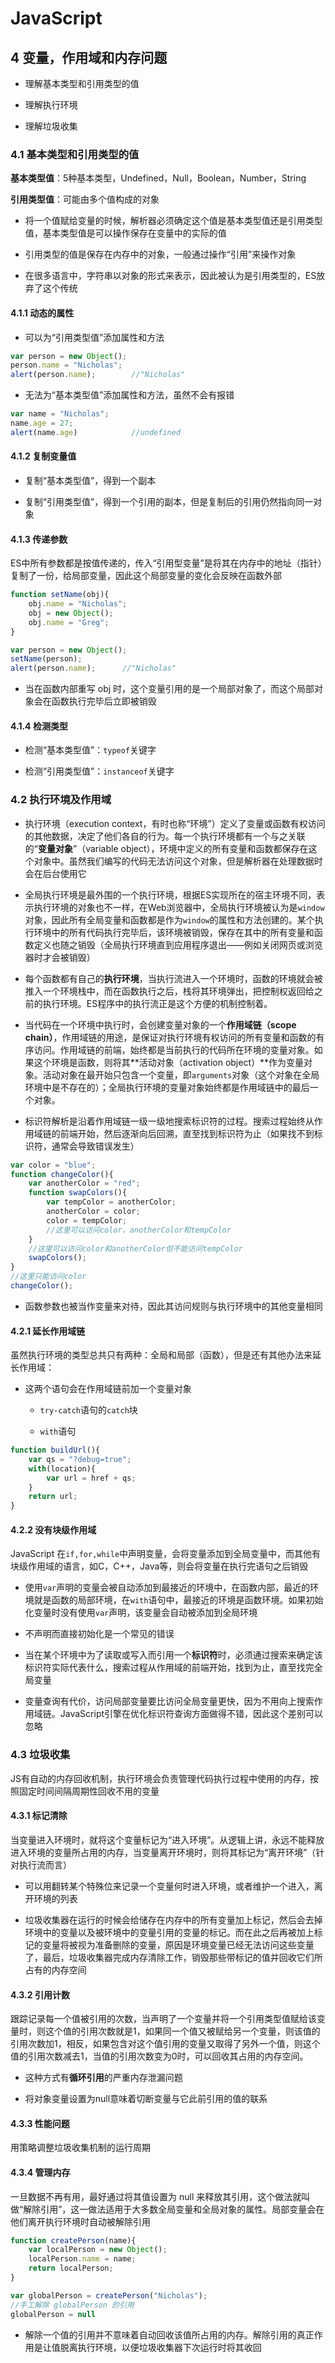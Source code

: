 # JavaScript

## 4 变量，作用域和内存问题

- 理解基本类型和引用类型的值

- 理解执行环境

- 理解垃圾收集

### 4.1 基本类型和引用类型的值

**基本类型值**：5种基本类型，Undefined，Null，Boolean，Number，String

**引用类型值**：可能由多个值构成的对象

- 将一个值赋给变量的时候，解析器必须确定这个值是基本类型值还是引用类型值，基本类型值是可以操作保存在变量中的实际的值

- 引用类型的值是保存在内存中的对象，一般通过操作“引用”来操作对象

- 在很多语言中，字符串以对象的形式来表示，因此被认为是引用类型的，ES放弃了这个传统

#### 4.1.1 动态的属性

- 可以为“引用类型值”添加属性和方法

```javascript
var person = new Object();
person.name = "Nicholas";
alert(person.name);        //"Nicholas"
```

- 无法为“基本类型值”添加属性和方法，虽然不会有报错

```javascript
var name = "Nicholas";
name.age = 27;
alert(name.age)            //undefined
```

#### 4.1.2 复制变量值

- 复制“基本类型值”，得到一个副本

- 复制“引用类型值”，得到一个引用的副本，但是复制后的引用仍然指向同一对象

#### 4.1.3 传递参数

ES中所有参数都是按值传递的，传入“引用型变量”是将其在内存中的地址（指针）复制了一份，给局部变量，因此这个局部变量的变化会反映在函数外部

```javascript
function setName(obj){
    obj.name = "Nicholas";
    obj = new Object();
    obj.name = "Greg";
}

var person = new Object();
setName(person);
alert(person.name);      //"Nicholas"
```

- 当在函数内部重写 obj 时，这个变量引用的是一个局部对象了，而这个局部对象会在函数执行完毕后立即被销毁

#### 4.1.4 检测类型

- 检测“基本类型值”：`typeof`关键字

- 检测“引用类型值”：`instanceof`关键字

### 4.2 执行环境及作用域

- 执行环境（execution context，有时也称“环境”）定义了变量或函数有权访问的其他数据，决定了他们各自的行为。每一个执行环境都有一个与之关联的“**变量对象**”（variable object），环境中定义的所有变量和函数都保存在这个对象中。虽然我们编写的代码无法访问这个对象，但是解析器在处理数据时会在后台使用它

- 全局执行环境是最外围的一个执行环境，根据ES实现所在的宿主环境不同，表示执行环境的对象也不一样，在Web浏览器中，全局执行环境被认为是`window`对象，因此所有全局变量和函数都是作为`window`的属性和方法创建的。某个执行环境中的所有代码执行完毕后，该环境被销毁，保存在其中的所有变量和函数定义也随之销毁（全局执行环境直到应用程序退出——例如关闭网页或浏览器时才会被销毁）

- 每个函数都有自己的**执行环境**，当执行流进入一个环境时，函数的环境就会被推入一个环境栈中，而在函数执行之后，栈将其环境弹出，把控制权返回给之前的执行环境。ES程序中的执行流正是这个方便的机制控制着。

- 当代码在一个环境中执行时，会创建变量对象的一个**作用域链（scope chain）**，作用域链的用途，是保证对执行环境有权访问的所有变量和函数的有序访问。作用域链的前端，始终都是当前执行的代码所在环境的变量对象。如果这个环境是函数，则将其**活动对象（activation object）**作为变量对象。活动对象在最开始只包含一个变量，即`arguments`对象（这个对象在全局环境中是不存在的）；全局执行环境的变量对象始终都是作用域链中的最后一个对象。

- 标识符解析是沿着作用域链一级一级地搜索标识符的过程。搜索过程始终从作用域链的前端开始，然后逐渐向后回溯，直至找到标识符为止（如果找不到标识符，通常会导致错误发生）

```javascript
var color = "blue";
function changeColor(){
    var anotherColor = "red";
    function swapColors(){
        var tempColor = anotherColor;
        anotherColor = color;
        color = tempColor;
        //这里可以访问color，anotherColor和tempColor
    }
    //这里可以访问color和anotherColor但不能访问tempColor
    swapColors();
}
//这里只能访问color
changeColor();
```

- 函数参数也被当作变量来对待，因此其访问规则与执行环境中的其他变量相同

#### 4.2.1 延长作用域链

虽然执行环境的类型总共只有两种：全局和局部（函数），但是还有其他办法来延长作用域：

- 这两个语句会在作用域链前加一个变量对象
  
  - `try-catch`语句的`catch`块
  
  - `with`语句

```javascript
function buildUrl(){
    var qs = "?debug=true";
    with(location){
        var url = href + qs;
    }
    return url;
}
```

#### 4.2.2 没有块级作用域

JavaScript 在`if,for,while`中声明变量，会将变量添加到全局变量中，而其他有块级作用域的语言，如C，C++，Java等，则会将变量在执行完语句之后销毁

- 使用`var`声明的变量会被自动添加到最接近的环境中，在函数内部，最近的环境就是函数的局部环境，在`with`语句中，最接近的环境是函数环境。如果初始化变量时没有使用`var`声明，该变量会自动被添加到全局环境

- 不声明而直接初始化是一个常见的错误

- 当在某个环境中为了读取或写入而引用一个**标识符**时，必须通过搜索来确定该标识符实际代表什么，搜索过程从作用域的前端开始，找到为止，直至找完全局变量

- 变量查询有代价，访问局部变量要比访问全局变量更快，因为不用向上搜索作用域链。JavaScript引擎在优化标识符查询方面做得不错，因此这个差别可以忽略

### 4.3 垃圾收集

JS有自动的内存回收机制，执行环境会负责管理代码执行过程中使用的内存，按照固定时间间隔周期性回收不用的变量

#### 4.3.1 标记清除

当变量进入环境时，就将这个变量标记为“进入环境”。从逻辑上讲，永远不能释放进入环境的变量所占用的内存，当变量离开环境时，则将其标记为“离开环境”（针对执行流而言）

- 可以用翻转某个特殊位来记录一个变量何时进入环境，或者维护一个进入，离开环境的列表

- 垃圾收集器在运行的时候会给储存在内存中的所有变量加上标记，然后会去掉环境中的变量以及被环境中的变量引用的变量的标记。而在此之后再被加上标记的变量将被视为准备删除的变量，原因是环境变量已经无法访问这些变量了，最后，垃圾收集器完成内存清除工作，销毁那些带标记的值并回收它们所占有的内存空间

#### 4.3.2 引用计数

跟踪记录每一个值被引用的次数，当声明了一个变量并将一个引用类型值赋给该变量时，则这个值的引用次数就是1，如果同一个值又被赋给另一个变量，则该值的引用次数加1，相反，如果包含对这个值引用的变量又取得了另外一个值，则这个值的引用次数减去1，当值的引用次数变为0时，可以回收其占用的内存空间。

- 这种方式有**循环引用**的严重内存泄漏问题

- 将对象变量设置为null意味着切断变量与它此前引用的值的联系

#### 4.3.3 性能问题

用策略调整垃圾收集机制的运行周期

#### 4.3.4 管理内存

一旦数据不再有用，最好通过将其值设置为 null 来释放其引用，这个做法就叫做“解除引用”，这一做法适用于大多数全局变量和全局对象的属性。局部变量会在他们离开执行环境时自动被解除引用

```javascript
function createPerson(name){
    var localPerson = new Object();
    localPerson.name = name;
    return localPerson;
}

var globalPerson = createPerson("Nicholas");
//手工解除 globalPerson 的引用
globalPerson = null
```

- 解除一个值的引用并不意味着自动回收该值所占用的内存。解除引用的真正作用是让值脱离执行环境，以便垃圾收集器下次运行时将其收回
